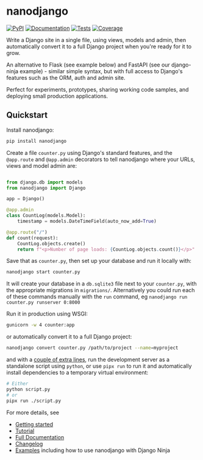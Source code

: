 # nanodjango

[![PyPI](https://img.shields.io/pypi/v/nanodjango.svg)](https://pypi.org/project/nanodjango/)
[![Documentation](https://readthedocs.org/projects/nanodjango/badge/?version=latest)](https://nanodjango.readthedocs.io/en/latest/)
[![Tests](https://github.com/radiac/nanodjango/actions/workflows/ci.yml/badge.svg)](https://github.com/radiac/nanodjango/actions/workflows/ci.yml)
[![Coverage](https://codecov.io/gh/radiac/nanodjango/branch/main/graph/badge.svg?token=BCNM45T6GI)](https://codecov.io/gh/radiac/nanodjango)

Write a Django site in a single file, using views, models and admin, then automatically
convert it to a full Django project when you're ready for it to grow.

An alternative to Flask (see example below) and FastAPI (see our django-ninja example) -
similar simple syntax, but with full access to Django's features such as the ORM, auth
and admin site.

Perfect for experiments, prototypes, sharing working code samples, and deploying small
production applications.


## Quickstart


Install nanodjango:

```sh
pip install nanodjango
```

Create a file ``counter.py`` using Django's standard features, and the ``@app.route``
and ``@app.admin`` decorators to tell nanodjango where your URLs, views and model admin
are:

```python

from django.db import models
from nanodjango import Django

app = Django()

@app.admin
class CountLog(models.Model):
    timestamp = models.DateTimeField(auto_now_add=True)

@app.route("/")
def count(request):
    CountLog.objects.create()
    return f"<p>Number of page loads: {CountLog.objects.count()}</p>"
```

Save that as ``counter.py``, then set up your database and run it locally with:

```sh
nanodjango start counter.py
```

It will create your database in a ``db.sqlite3`` file next to your ``counter.py``, with
the appropriate migrations in ``migrations/``. Alternatively you could run each of these
commands manually with the ``run`` command, eg
``nanodjango run counter.py runserver 0:8000``

Run it in production using WSGI:

```sh
gunicorn -w 4 counter:app
```

or automatically convert it to a full Django project:

```sh
nanodjango convert counter.py /path/to/project --name=myproject
```

and with a [couple of extra
lines](https://nanodjango.readthedocs.io/en/latest/management.html#run-script), run the
development server as a standalone script using ``python``, or use ``pipx run`` to run
it and automatically install dependencies to a temporary virtual environment:

```sh
# Either
python script.py
# or
pipx run ./script.py
```

For more details, see

* [Getting started](https://nanodjango.readthedocs.io/en/latest/get_started.html)
* [Tutorial](https://nanodjango.readthedocs.io/en/latest/tutorial.html)
* [Full Documentation](https://nanodjango.readthedocs.io/en/latest/index.html)
* [Changelog](https://nanodjango.readthedocs.io/en/latest/changelog.html)
* [Examples](https://github.com/radiac/nanodjango/tree/main/examples) including how to
  use nanodjango with Django Ninja